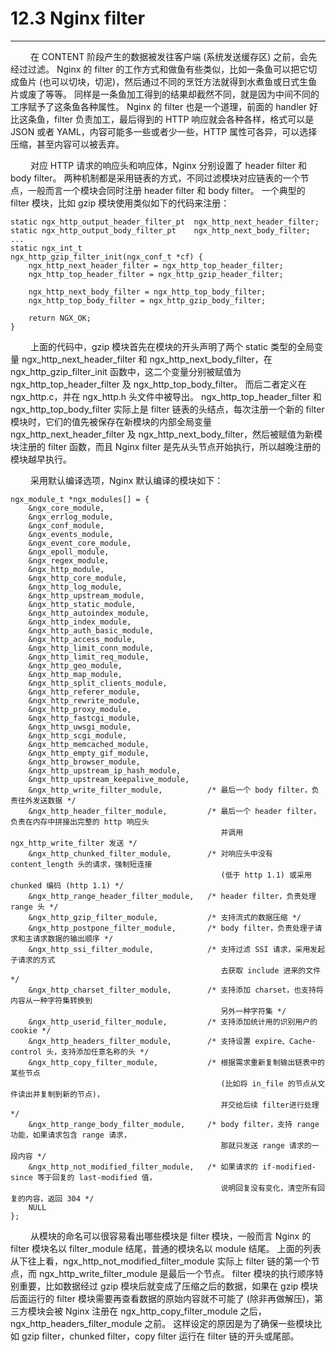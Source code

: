 # 12.3 Nginx filter
***

&emsp;&emsp;
在 CONTENT 阶段产生的数据被发往客户端 (系统发送缓存区) 之前，会先经过过滤。
Nginx 的 filter 的工作方式和做鱼有些类似，比如一条鱼可以把它切成鱼片 (也可以切块，切泥)，然后通过不同的烹饪方法就得到水煮鱼或日式生鱼片或废了等等。
同样是一条鱼加工得到的结果却截然不同，就是因为中间不同的工序赋予了这条鱼各种属性。
Nginx 的 filter 也是一个道理，前面的 handler 好比这条鱼，filter 负责加工，最后得到的 HTTP 响应就会各种各样，格式可以是 JSON 或者 YAML，内容可能多一些或者少一些，HTTP 属性可各异，可以选择压缩，甚至内容可以被丢弃。

&emsp;&emsp;
对应 HTTP 请求的响应头和响应体，Nginx 分别设置了 header filter 和 body filter。
两种机制都是采用链表的方式，不同过滤模块对应链表的一个节点，一般而言一个模块会同时注册 header filter 和 body filter。
一个典型的 filter 模块，比如 gzip 模块使用类似如下的代码来注册：

    static ngx_http_output_header_filter_pt  ngx_http_next_header_filter;
    static ngx_http_output_body_filter_pt    ngx_http_next_body_filter;
    ...
    static ngx_int_t
    ngx_http_gzip_filter_init(ngx_conf_t *cf) {
        ngx_http_next_header_filter = ngx_http_top_header_filter;
        ngx_http_top_header_filter = ngx_http_gzip_header_filter;

        ngx_http_next_body_filter = ngx_http_top_body_filter;
        ngx_http_top_body_filter = ngx_http_gzip_body_filter;

        return NGX_OK;
    }

&emsp;&emsp;
上面的代码中，gzip 模块首先在模块的开头声明了两个 static 类型的全局变量 ngx\_http\_next\_header\_filter 和 ngx\_http\_next\_body\_filter，在 ngx\_http\_gzip\_filter\_init 函数中，这二个变量分别被赋值为 ngx\_http\_top\_header\_filter 及 ngx\_http\_top\_body\_filter。
而后二者定义在 ngx\_http.c，并在 ngx\_http.h 头文件中被导出。
ngx\_http\_top\_header\_filter 和 ngx\_http\_top\_body\_filter 实际上是 filter 链表的头结点，每次注册一个新的 filter 模块时，它们的值先被保存在新模块的内部全局变量 ngx\_http\_next\_header\_filter 及 ngx\_http\_next\_body\_filter，然后被赋值为新模块注册的 filter 函数，而且 Nginx filter 是先从头节点开始执行，所以越晚注册的模块越早执行。

&emsp;&emsp;
采用默认编译选项，Nginx 默认编译的模块如下：

    ngx_module_t *ngx_modules[] = {
        &ngx_core_module,
        &ngx_errlog_module,
        &ngx_conf_module,
        &ngx_events_module,
        &ngx_event_core_module,
        &ngx_epoll_module,
        &ngx_regex_module,
        &ngx_http_module,
        &ngx_http_core_module,
        &ngx_http_log_module,
        &ngx_http_upstream_module,
        &ngx_http_static_module,
        &ngx_http_autoindex_module,
        &ngx_http_index_module,
        &ngx_http_auth_basic_module,
        &ngx_http_access_module,
        &ngx_http_limit_conn_module,
        &ngx_http_limit_req_module,
        &ngx_http_geo_module,
        &ngx_http_map_module,
        &ngx_http_split_clients_module,
        &ngx_http_referer_module,
        &ngx_http_rewrite_module,
        &ngx_http_proxy_module,
        &ngx_http_fastcgi_module,
        &ngx_http_uwsgi_module,
        &ngx_http_scgi_module,
        &ngx_http_memcached_module,
        &ngx_http_empty_gif_module,
        &ngx_http_browser_module,
        &ngx_http_upstream_ip_hash_module,
        &ngx_http_upstream_keepalive_module,
        &ngx_http_write_filter_module,          /* 最后一个 body filter，负责往外发送数据 */
        &ngx_http_header_filter_module,         /* 最后一个 header filter，负责在内存中拼接出完整的 http 响应头
                                                   并调用 ngx_http_write_filter 发送 */
        &ngx_http_chunked_filter_module,        /* 对响应头中没有 content_length 头的请求，强制短连接 
                                                   (低于 http 1.1) 或采用 chunked 编码 (http 1.1) */
        &ngx_http_range_header_filter_module,   /* header filter，负责处理 range 头 */
        &ngx_http_gzip_filter_module,           /* 支持流式的数据压缩 */
        &ngx_http_postpone_filter_module,       /* body filter，负责处理子请求和主请求数据的输出顺序 */
        &ngx_http_ssi_filter_module,            /* 支持过滤 SSI 请求，采用发起子请求的方式
                                                   去获取 include 进来的文件 */
        &ngx_http_charset_filter_module,        /* 支持添加 charset，也支持将内容从一种字符集转换到
                                                   另外一种字符集 */
        &ngx_http_userid_filter_module,         /* 支持添加统计用的识别用户的 cookie */
        &ngx_http_headers_filter_module,        /* 支持设置 expire、Cache-control 头，支持添加任意名称的头 */
        &ngx_http_copy_filter_module,           /* 根据需求重新复制输出链表中的某些节点
                                                   (比如将 in_file 的节点从文件读出并复制到新的节点)，
                                                   并交给后续 filter进行处理 */
        &ngx_http_range_body_filter_module,     /* body filter，支持 range 功能，如果请求包含 range 请求，
                                                   那就只发送 range 请求的一段内容 */
        &ngx_http_not_modified_filter_module,   /* 如果请求的 if-modified-since 等于回复的 last-modified 值，
                                                   说明回复没有变化，清空所有回复的内容，返回 304 */
        NULL
    };

&emsp;&emsp;
从模块的命名可以很容易看出哪些模块是 filter 模块，一般而言 Nginx 的 filter 模块名以 filter\_module 结尾，普通的模块名以 module 结尾。
上面的列表从下往上看，ngx\_http\_not\_modified\_filter\_module 实际上 filter 链的第一个节点，而 ngx\_http\_write\_filter\_module 是最后一个节点。
filter 模块的执行顺序特别重要，比如数据经过 gzip 模块后就变成了压缩之后的数据，如果在 gzip 模块后面运行的 filter 模块需要再查看数据的原始内容就不可能了 (除非再做解压)，第三方模块会被 Nginx 注册在 ngx\_http\_copy\_filter\_module 之后，ngx\_http\_headers\_filter\_module 之前。
这样设定的原因是为了确保一些模块比如 gzip filter，chunked filter，copy filter 运行在 filter 链的开头或尾部。